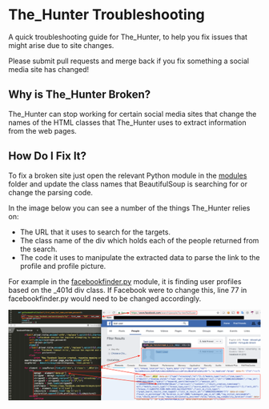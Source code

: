 # The_Hunter Troubleshooting

A quick troubleshooting guide for The_Hunter, to help you fix issues that might arise due to site changes.

Please submit pull requests and merge back if you fix something a social media site has changed!

## Why is The_Hunter Broken?

The_Hunter can stop working for certain social media sites that change the names of the HTML classes that The_Hunter uses to extract information from the web pages.

## How Do I Fix It?

To fix a broken site just open the relevant Python module in the [modules](modules) folder and update the class names that BeautifulSoup is searching for or change the parsing code.

In the image below you can see a number of the things The_Hunter relies on:

* The URL that it uses to search for the targets.
* The class name of the div which holds each of the people returned from the search.
* The code it uses to manipulate the extracted data to parse the link to the profile and profile picture.

For example in the [facebookfinder.py](modules/facebookfinder.py) module, it is finding user profiles based on the \_401d div class. If Facebook were to change this, line 77 in facebookfinder.py would need to be changed accordingly.


![Fixing The_Hunter](facebook-html-classes.png?raw=true "Fixing The_Hunter")
